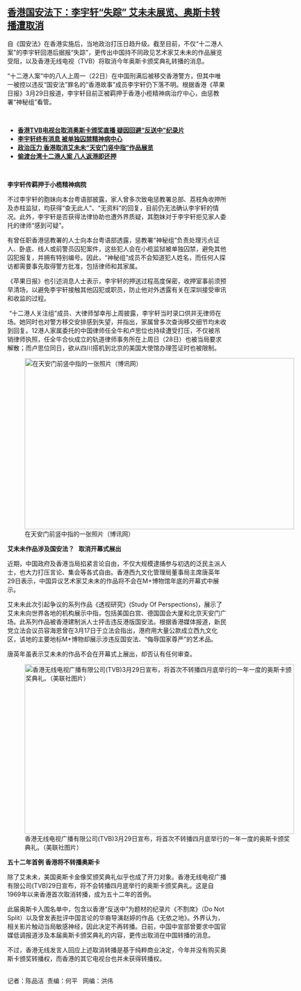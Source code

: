 <!--1617051508000-->
[香港国安法下：李宇轩“失踪”   艾未未展览、奥斯卡转播遭取消](https://www.rfa.org/mandarin/yataibaodao/gangtai/bx2-03292021110151.html)
------

<p></p><p>自《国安法》在香港实施后，当地政治打压日趋升级。截至目前，不仅<span>“十二</span><span>港人案</span><span>”</span><span>的李宇轩回港后据报</span><span>“</span><span>失踪</span><span>”</span><span>，更传出中国持不同政见艺术家艾未未的作品展览受阻，以及香港无线电视（</span><span>TVB</span><span>）将取消今年奥斯卡颁奖典礼转播的消息。</span><span></span></p><p><span>“十二</span><span>港人案</span><span>”</span><span>中的八</span><span></span><span>人上周一（</span><span>22</span><span>日）在中国刑满后被移交香港警方，但其中唯一被控以违反</span><span>“</span><span>国安法</span><span>”</span><span>罪名的</span><span>“</span><span>香港故事</span><span>”</span><span>成员李宇轩仍下落不明。根据香港《苹果日报》3月</span><span>29</span><span>日报道，李宇轩目前正被羁押于香港小榄精神病治疗中心，由惩教署</span><span>“</span><span>神秘组</span><span>”</span><span>看管。</span></p><p><br/></p><ul><li><a href="https://www.rfa.org/mandarin/Xinwen/3-03292021130039.html"><strong>香港TVB电视台取消奥斯卡颁奖直播 疑因回避“反送中”纪录片</strong></a></li><li><a href="https://www.rfa.org/mandarin/Xinwen/5-03292021130133.html"><strong>李宇轩终有消息 被单独囚禁精神病中心</strong></a></li><li><a href="https://www.rfa.org/mandarin/Xinwen/8-03242021115405.html"><strong>政治压力 香港取消艾未未“天安门竖中指”作品展览</strong></a><strong><a href="https://www.rfa.org/mandarin/yataibaodao/meiti/ql1-03162021044701.html"></a></strong></li><li><strong><a href="https://www.rfa.org/mandarin/Xinwen/9-03232021145305.html">偷渡台湾十二港人案 八人返港即还押</a></strong></li></ul><p><br/></p><p><strong><span>李宇轩传羁押于小榄精神病院</span></strong></p><p><span>不过李宇轩的胞妹向本台粤语部披露，家人曾多次致电惩教署总部、荔枝角收押所及赤柱监狱，均获得</span><span>“</span><span>查无此人</span><span>”</span><span>、</span><span>“</span><span>无资料</span><span>”</span><span>的回复，目前仍无法确认李宇轩的情况。此外，李宇轩是否获得法律协助也遭外界质疑，其胞妹对于李宇轩拒见家人委托的律师</span><span>“</span><span>感到可疑</span><span>”</span><span>。</span></p><p><span>有曾任</span><span>职香港</span><span>惩教署的人士向本台粤语部透露，惩教署</span><span>“</span><span>神秘组</span><span>”</span><span>负责处理污点证人、卧底、线人或前警员囚犯案件，这些犯人会在小榄监狱被单独囚禁，避免其他囚犯报复，并拥有特别编号。因此，</span><span>“</span><span>神秘组</span><span>”</span><span>成员不会知道犯人姓名，而任何人探访都需要事先取得警方批准，包括律师和其家属。</span></p><p><span>《苹果日报》也引述消息人士表示，李宇轩的押送过程高度保密，收押室事前须预早清场，以避免李宇轩接触其他囚犯或职员，防止他对外透露有关在深圳接受审讯和收监的过程。</span></p><p><span><span> “十二</span></span><span>港人关注组</span><span>”</span><span>成员、大律师邹幸彤上周披露，李宇轩当时录口供并无律师在场。她同时也对警方移交安排感到失望，并指出，家属曾多次查询移交细节均未收到回复。</span><span>12</span><span>港人家属委托的中国律师任全牛和卢思位也持续遭受打压，不仅被吊销律师执照，任全牛合伙成立的轨道律师事务所在上周日（</span><span>28</span><span>日）也被当局要求解散；而卢思位同日，欲从四川搭机到北京的美国大使馆办理签证时也被限制。</span></p><p><span><figure class="image-richtext image-inline captioned" style="width:620px;"><img alt="在天安门前竖中指的一张照片（博讯网）" height="394" src="https://www.rfa.org/mandarin/yataibaodao/gangtai/bx2-03292021110151.html/hj0329a.jpg/@@images/9d375fe2-acb3-4f48-925a-9f238c17bacd.jpeg" title="hj0329a.jpg" width="620"/><figcaption class="image-caption">在天安门前竖中指的一张照片（博讯网）</figcaption><small></small></figure></span></p><p><strong><span>艾未未作品涉及国安法？</span></strong><strong><span> </span></strong><strong><span>  </span></strong><strong><span>取消开幕式展出</span></strong></p><p><span>近期，中国政府及香港当局掐紧言论自由，不仅大规模逮捕参与初选的泛民主派人士，也大力打压言论、集会等各式自由。香港西九文化管理局董事局主席唐英年</span><span>29</span><span>日表示，中国异议艺术家艾未未的作品将不会在</span><span>M+</span><span>博物馆年底的开幕式中展示。</span></p><p><span>艾未未此次引起争议的系列作品《透视研究》</span><span>(Study Of Perspections)</span><span>，展示了艾未未向世界各地的机构展示中指，包括美国白宫、德国国会大厦和北京天安门广场。此系列作品被香港建制派人士抨击违反港版国安法。根据香港媒体报道，新民党立法会议员容海恩曾在</span><span>3</span><span>月</span><span>17</span><span>日于立法会指出，港府用大量公款成立西九文化区，该地的主要地标</span><span>M+</span><span>博物却展示涉违反国安法、</span><span>“</span><span>侮辱国家尊严</span><span>”</span><span>的艺术品。</span></p><p><span>唐英年虽表示艾未未的作品不会在开幕式上展出，却否认有任何审查。</span></p><p><span><figure class="image-richtext image-inline captioned" style="width:620px;"><img alt="香港无线电视广播有限公司(TVB)3月29日宣布，将首次不转播四月底举行的一年一度的奥斯卡颁奖典礼。（美联社图片）" height="391" src="https://www.rfa.org/mandarin/yataibaodao/gangtai/bx2-03292021110151.html/hj0329b.jpg/@@images/66e4dee4-355b-4cce-995b-38104cb03515.jpeg" title="hj0329b.jpg" width="620"/><figcaption class="image-caption">香港无线电视广播有限公司(TVB)3月29日宣布，将首次不转播四月底举行的一年一度的奥斯卡颁奖典礼。（美联社图片）</figcaption><small></small></figure></span></p><p><strong><span>五十二</span></strong><strong><span>年首例</span></strong><strong><span> </span></strong><strong><span>香港将不转播奥斯卡</span></strong></p><p><span>除了艾未未，美国奥斯卡金像奖颁奖典礼似乎也成了开刀对象。香港无线电视广播有限公司</span><span>(TVB)29</span><span>日宣布，将不会转播四</span><span></span><span>月底举行的奥斯卡颁奖典礼。这是自</span><span>1969</span><span>年以来香港首次取消转播，成为五十二</span><span></span><span>年的首例。</span></p><p><span>此届奥斯卡入围名单中，包含以香港</span><span>“</span><span>反送中</span><span>”</span><span>为题材的纪录片《不割席》（</span><span>Do Not Split</span><span>）以及曾发表批评中国言论的华裔导演赵婷的作品《无依之地》。外界认为，相关影片触动当局敏感神经，因此决定不再转播。日前，中国中宣部曾要求中国官媒低调报道涉及本届奥斯卡颁奖典礼的内容，更传出取消在中国转播的消息。</span></p><p><span>不过，香港无线发言人回应上述取消转播是基于纯粹商业决定，今年并没有购买奥斯卡颁奖转播权，而香港的其它电视台也并未获得转播权。</span></p><p><br/>记者：陈品洁  责编：何平   网编：洪伟</p>
